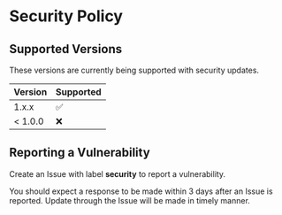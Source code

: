 # Security Policy

## Supported Versions

These versions are currently being supported with security updates.

| Version | Supported          |
| ------- | ------------------ |
| 1.x.x   | :white_check_mark: |
| < 1.0.0 | :x:                |

## Reporting a Vulnerability

Create an Issue with label **security** to report a vulnerability.

You should expect a response to be made within 3 days after an Issue
is reported. Update through the Issue will be made in timely manner.
